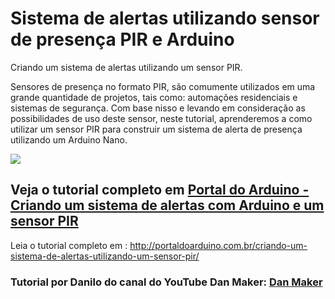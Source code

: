 # Sistema de alertas utilizando sensor de presença PIR e Arduino
Criando um sistema de alertas utilizando um sensor PIR.

Sensores de presença no formato PIR, são comumente utilizados em uma grande quantidade de projetos, tais como: automações residenciais e sistemas de segurança. Com base nisso e levando em consideração as possibilidades de uso deste sensor, neste tutorial, aprenderemos a como utilizar um sensor PIR para construir um sistema de alerta de presença utilizando um Arduino Nano.

<img src="http://portaldoarduino.com.br/wp-content/uploads/2018/08/esquema-1024x410.png" />

## Veja o tutorial completo em <a href="http://portaldoarduino.com.br/criando-um-sistema-de-alertas-utilizando-um-sensor-pir/" target="_blank">Portal do Arduino - Criando um sistema de alertas com Arduino e um sensor PIR</a>

Leia o tutorial completo em : http://portaldoarduino.com.br/criando-um-sistema-de-alertas-utilizando-um-sensor-pir/

### Tutorial por Danilo do canal do YouTube Dan Maker: <a href="https://www.youtube.com/channel/UCZbZ0IEMOoLiDxAGM7KBXwA" target="_blank">Dan Maker</a>
